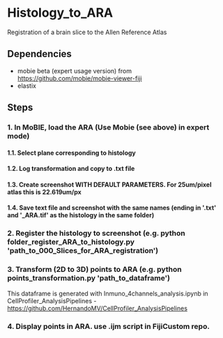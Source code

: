# Histology_to_ARA
Registration of a brain slice to the Allen Reference Atlas

## Dependencies
- mobie beta (expert usage version) from https://github.com/mobie/mobie-viewer-fiji
- elastix


## Steps
### 1. In MoBIE, load the ARA (Use Mobie (see above) in expert mode)
####  1.1. Select plane corresponding to histology
####  1.2. Log transformation and copy to .txt file
####  1.3. Create screenshot WITH DEFAULT PARAMETERS. For 25um/pixel atlas this is 22.619um/px
####  1.4. Save text file and screenshot with the same names (ending in '.txt' and  '_ARA.tif' as the histology in the same folder)
### 2. Register the histology to screenshot (e.g. python folder_register_ARA_to_histology.py 'path_to_000_Slices_for_ARA_registration')
### 3. Transform (2D to 3D) points to ARA (e.g. python points_transformation.py 'path_to_dataframe')
This dataframe is generated with Inmuno_4channels_analysis.ipynb in CellProfiler_AnalysisPipelines - https://github.com/HernandoMV/CellProfiler_AnalysisPipelines
### 4. Display points in ARA. use .ijm script in FijiCustom repo.

